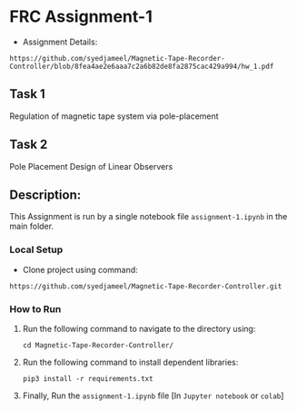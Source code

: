 
# FRC Assignment-1

* Assignment Details:
```angular2html
https://github.com/syedjameel/Magnetic-Tape-Recorder-Controller/blob/8fea4ae2e6aaa7c2a6b82de8fa2875cac429a994/hw_1.pdf
```

## Task 1
Regulation of magnetic tape system via pole-placement

## Task 2
Pole Placement Design of Linear Observers

## Description:
This Assignment is run by a single notebook file ```assignment-1.ipynb``` in the main folder.


### Local Setup

* Clone project using command:
```angular2html
https://github.com/syedjameel/Magnetic-Tape-Recorder-Controller.git
```

### How to Run

1. Run the following command to navigate to the directory using:

   ```shell
   cd Magnetic-Tape-Recorder-Controller/ 
   ```
2. Run the following command to install dependent libraries:

   ```shell
   pip3 install -r requirements.txt
   ```

3. Finally, Run the ```assignment-1.ipynb``` file [In ```Jupyter notebook``` or ```colab```]
